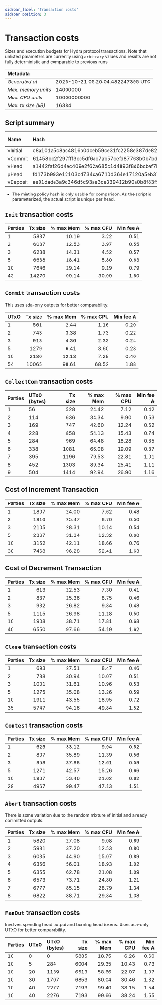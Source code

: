 ```yaml
--- 
sidebar_label: 'Transaction costs' 
sidebar_position: 3 
--- 
```


# Transaction costs 

Sizes and execution budgets for Hydra protocol transactions. Note that unlisted parameters are currently using `arbitrary` values and results are not fully deterministic and comparable to previous runs.

| Metadata | |
| :--- | :--- |
| _Generated at_ | 2025-10-21 05:20:04.482247395 UTC |
| _Max. memory units_ | 14000000 |
| _Max. CPU units_ | 10000000000 |
| _Max. tx size (kB)_ | 16384 |

## Script summary

| Name   | Hash | Size (Bytes) 
| :----- | :--- | -----------: 
| νInitial | c8a101a5c8ac4816b0dceb59ce31fc2258e387de828f02961d2f2045 | 2652 | 
| νCommit | 61458bc2f297fff3cc5df6ac7ab57cefd87763b0b7bd722146a1035c | 685 | 
| νHead | a1442faf26d4ec409e2f62a685c1d4893f8d6bcbaf7bcb59d6fa1340 | 14599 | 
| μHead | fd173b993e12103cd734ca6710d364e17120a5eb37a224c64ab2b188* | 5284 | 
| νDeposit | ae01dade3a9c346d5c93ae3ce339412b90a0b8f83f94ec6baa24e30c | 1102 | 

* The minting policy hash is only usable for comparison. As the script is parameterized, the actual script is unique per head.

## `Init` transaction costs

| Parties | Tx size | % max Mem | % max CPU | Min fee ₳ |
| :------ | ------: | --------: | --------: | --------: |
| 1| 5837 | 10.19 | 3.22 | 0.51 |
| 2| 6037 | 12.53 | 3.97 | 0.55 |
| 3| 6238 | 14.31 | 4.52 | 0.57 |
| 5| 6638 | 18.41 | 5.80 | 0.63 |
| 10| 7646 | 29.14 | 9.19 | 0.79 |
| 43| 14279 | 99.14 | 30.99 | 1.80 |


## `Commit` transaction costs
 This uses ada-only outputs for better comparability.

| UTxO | Tx size | % max Mem | % max CPU | Min fee ₳ |
| :--- | ------: | --------: | --------: | --------: |
| 1| 561 | 2.44 | 1.16 | 0.20 |
| 2| 743 | 3.38 | 1.73 | 0.22 |
| 3| 913 | 4.36 | 2.33 | 0.24 |
| 5| 1279 | 6.41 | 3.60 | 0.28 |
| 10| 2180 | 12.13 | 7.25 | 0.40 |
| 54| 10065 | 98.61 | 68.52 | 1.88 |


## `CollectCom` transaction costs

| Parties | UTxO (bytes) |Tx size | % max Mem | % max CPU | Min fee ₳ |
| :------ | :----------- |------: | --------: | --------: | --------: |
| 1 | 56 | 528 | 24.42 | 7.12 | 0.42 |
| 2 | 114 | 636 | 34.34 | 9.90 | 0.53 |
| 3 | 169 | 747 | 42.60 | 12.24 | 0.62 |
| 4 | 228 | 858 | 54.13 | 15.43 | 0.74 |
| 5 | 284 | 969 | 64.48 | 18.28 | 0.85 |
| 6 | 338 | 1081 | 66.08 | 19.09 | 0.87 |
| 7 | 395 | 1196 | 79.53 | 22.81 | 1.01 |
| 8 | 452 | 1303 | 89.34 | 25.41 | 1.11 |
| 9 | 504 | 1414 | 92.94 | 26.90 | 1.16 |


## Cost of Increment Transaction

| Parties | Tx size | % max Mem | % max CPU | Min fee ₳ |
| :------ | ------: | --------: | --------: | --------: |
| 1| 1807 | 24.00 | 7.62 | 0.48 |
| 2| 1916 | 25.47 | 8.70 | 0.50 |
| 3| 2105 | 28.31 | 10.14 | 0.54 |
| 5| 2367 | 31.34 | 12.32 | 0.60 |
| 10| 3152 | 42.11 | 18.66 | 0.76 |
| 38| 7468 | 96.28 | 52.41 | 1.63 |


## Cost of Decrement Transaction

| Parties | Tx size | % max Mem | % max CPU | Min fee ₳ |
| :------ | ------: | --------: | --------: | --------: |
| 1| 613 | 22.53 | 7.30 | 0.41 |
| 2| 837 | 25.36 | 8.75 | 0.46 |
| 3| 932 | 26.82 | 9.84 | 0.48 |
| 5| 1115 | 26.98 | 11.18 | 0.50 |
| 10| 1908 | 38.71 | 17.81 | 0.68 |
| 40| 6550 | 97.66 | 54.19 | 1.62 |


## `Close` transaction costs

| Parties | Tx size | % max Mem | % max CPU | Min fee ₳ |
| :------ | ------: | --------: | --------: | --------: |
| 1| 693 | 27.51 | 8.47 | 0.46 |
| 2| 788 | 30.94 | 10.07 | 0.51 |
| 3| 1001 | 31.61 | 10.96 | 0.53 |
| 5| 1275 | 35.08 | 13.26 | 0.59 |
| 10| 1911 | 43.55 | 18.95 | 0.72 |
| 35| 5747 | 94.16 | 49.84 | 1.52 |


## `Contest` transaction costs

| Parties | Tx size | % max Mem | % max CPU | Min fee ₳ |
| :------ | ------: | --------: | --------: | --------: |
| 1| 625 | 33.12 | 9.94 | 0.52 |
| 2| 807 | 35.89 | 11.39 | 0.56 |
| 3| 958 | 37.88 | 12.61 | 0.59 |
| 5| 1271 | 42.57 | 15.26 | 0.66 |
| 10| 1967 | 53.46 | 21.62 | 0.82 |
| 29| 4967 | 99.47 | 47.13 | 1.51 |


## `Abort` transaction costs
There is some variation due to the random mixture of initial and already committed outputs.

| Parties | Tx size | % max Mem | % max CPU | Min fee ₳ |
| :------ | ------: | --------: | --------: | --------: |
| 1| 5820 | 27.08 | 9.08 | 0.69 |
| 2| 5981 | 37.20 | 12.53 | 0.80 |
| 3| 6035 | 44.90 | 15.07 | 0.89 |
| 4| 6356 | 56.01 | 18.93 | 1.02 |
| 5| 6355 | 62.78 | 21.08 | 1.09 |
| 6| 6573 | 73.71 | 24.80 | 1.21 |
| 7| 6777 | 85.15 | 28.79 | 1.34 |
| 8| 6822 | 88.71 | 29.84 | 1.38 |


## `FanOut` transaction costs
Involves spending head output and burning head tokens. Uses ada-only UTXO for better comparability.

| Parties | UTxO  | UTxO (bytes) | Tx size | % max Mem | % max CPU | Min fee ₳ |
| :------ | :---- | :----------- | ------: | --------: | --------: | --------: |
| 10 | 0 | 0 | 5835 | 18.75 | 6.26 | 0.60 |
| 10 | 5 | 284 | 6004 | 29.35 | 10.43 | 0.73 |
| 10 | 20 | 1139 | 6513 | 58.66 | 22.07 | 1.07 |
| 10 | 30 | 1707 | 6853 | 80.04 | 30.46 | 1.32 |
| 10 | 40 | 2277 | 7193 | 99.40 | 38.15 | 1.54 |
| 10 | 40 | 2276 | 7193 | 99.66 | 38.24 | 1.55 |


